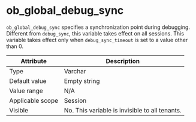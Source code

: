 # ob_global_debug_sync

`ob_global_debug_sync` specifies a synchronization point during debugging. Different from `debug_sync`, this variable takes effect on all sessions. This variable takes effect only when `debug_sync_timeout` is set to a value other than 0.

| **Attribute** | **Description** |
|--------|------------|
| Type | Varchar |
| Default value | Empty string |
| Value range | N/A |
| Applicable scope | Session |
| Visible | No. This variable is invisible to all tenants. |
